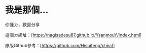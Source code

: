 # 我是那個...
你懂ㄉ，歡迎分享

這個ㄉ網址：[https://nagisadesu87.github.io/YsanmouY/index.html]

原版Github參考：[https://github.com/Hisuifeng/cheat]
